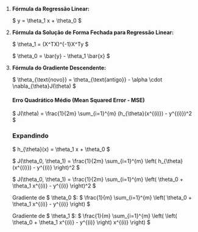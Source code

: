 1. **Fórmula da Regressão Linear:**

   $ y = \theta_1 x + \theta_0 $

2. **Fórmula da Solução de Forma Fechada para Regressão Linear:**

   $ \theta_1 = (X^TX)^{-1}X^Ty $

   $ \theta_0 = \bar{y} - \theta_1 \bar{x} $

3. **Fórmula do Gradiente Descendente:**

   $ \theta_{\text{novo}} = \theta_{\text{antigo}} - \alpha \cdot \nabla_{\theta}J(\theta) $

   #### Erro Quadrático Médio (Mean Squared Error - MSE)

   $ J(\theta) = \frac{1}{2m} \sum_{i=1}^{m} (h_{\theta}(x^{(i)}) - y^{(i)})^2 $

   ### Expandindo

   $ h_{\theta}(x) = \theta_1 x + \theta_0 $

   $ J(\theta_0, \theta_1) = \frac{1}{2m} \sum_{i=1}^{m} \left( h_{\theta}(x^{(i)}) - y^{(i)} \right)^2 $

   $ J(\theta_0, \theta_1) = \frac{1}{2m} \sum_{i=1}^{m} \left( \theta_0 + \theta_1 x^{(i)} - y^{(i)} \right)^2 $

   Gradiente de $ \theta_0 $:
    $ \frac{1}{m} \sum_{i=1}^{m} \left( \theta_0 + \theta_1 x^{(i)} - y^{(i)} \right) $

   Gradiente de $ \theta_1 $:
    $ \frac{1}{m} \sum_{i=1}^{m} \left( \left( \theta_0 + \theta_1 x^{(i)} - y^{(i)} \right) x^{(i)} \right) $
